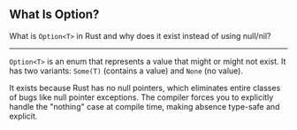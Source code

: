 ## What Is Option<T>?

What is `Option<T>` in Rust and why does it exist instead of using null/nil?

---

`Option<T>` is an enum that represents a value that might or might not exist. It has two variants: `Some(T)` (contains a value) and `None` (no value).

It exists because Rust has no null pointers, which eliminates entire classes of bugs like null pointer exceptions. The compiler forces you to explicitly handle the "nothing" case at compile time, making absence type-safe and explicit.

